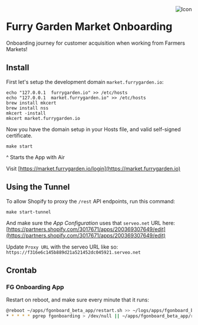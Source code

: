 <!-- markdownlint-disable MD013 MD033 MD041 -->

<img src="https://placecats.com/millie_neo/200/200" align="right" alt="Icon">

# Furry Garden Market Onboarding

Onboarding journey for customer acquisition when working from Farmers Markets!

## Install

First let's setup the development domain `market.furrygarden.io`:

```shell
echo "127.0.0.1  furrygarden.io" >> /etc/hosts
echo "127.0.0.1  market.furrygarden.io" >> /etc/hosts
brew install mkcert
brew install nss
mkcert -install
mkcert market.furrygarden.io
```

Now you have the domain setup in your Hosts file, and valid self-signed certificate.

```shell
make start
```

^ Starts the App with Air

Visit [https://market.furrygarden.io/login](https://market.furrygarden.io)

## Using the Tunnel

To allow Shopify to proxy the `/rest` API endpoints, run this command:

```shell
make start-tunnel
```

And make sure the _App Configuration_ uses that `serveo.net` URL here:
[https://partners.shopify.com/3017671/apps/200369307649/edit](https://partners.shopify.com/3017671/apps/200369307649/edit)

Update `Proxy URL` with the serveo URL like so:
`https://f316e6c145b889d21a521452dc045921.serveo.net`

## Crontab

### FG Onboarding App

Restart on reboot, and make sure every minute that it runs:

```bash
@reboot ~/apps/fgonboard_beta_app/restart.sh >> ~/logs/apps/fgonboard_beta_app/cron.log 2>&1
* * * * * pgrep fgonboarding > /dev/null || ~/apps/fgonboard_beta_app/restart.sh >> ~/logs/apps/fgonboard_beta_app/cron.log 2>&1
```
